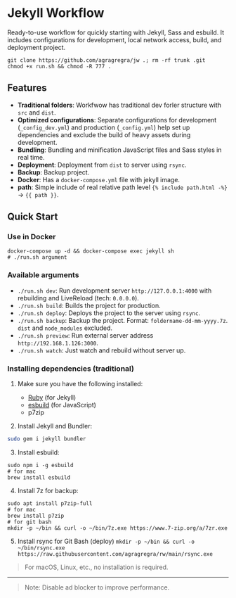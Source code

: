# Jekyll Workflow

Ready-to-use workflow for quickly starting with Jekyll, Sass and esbuild. It includes configurations for development, local network access, build, and deployment project.

```
git clone https://github.com/agragregra/jw .; rm -rf trunk .git
chmod +x run.sh && chmod -R 777 .
```

## Features

- **Traditional folders**: Workfwow has traditional dev forler structure with ```src``` and ```dist```.
- **Optimized configurations**: Separate configurations for development (`_config_dev.yml`) and production (`_config.yml`) help set up dependencies and exclude the build of heavy assets during development.
- **Bundling**: Bundling and minification JavaScript files and Sass styles in real time.
- **Deployment**: Deployment from ```dist``` to server using `rsync`.
- **Backup**: Backup project.
- **Docker**: Has a ```docker-compose.yml``` file with jekyll image.
- **path**: Simple include of real relative path level ```{% include path.html -%}``` -> ```{{ path }}```.

## Quick Start

### Use in Docker
```
docker-compose up -d && docker-compose exec jekyll sh
# ./run.sh argument
```

### Available arguments
- ```./run.sh dev```: Run development server ```http://127.0.0.1:4000``` with rebuilding and LiveReload (tech: ```0.0.0.0```).
- ```./run.sh build```: Builds the project for production.
- ```./run.sh deploy```: Deploys the project to the server using ```rsync```.
- ```./run.sh backup```: Backup the project. Format: ```foldername-dd-mm-yyyy.7z```. ```dist``` and ```node_modules``` excluded.
- ```./run.sh preview```: Run external server address ```http://192.168.1.126:3000```.
- ```./run.sh watch```: Just watch and rebuild without server up.

### Installing dependencies (traditional)

1. Make sure you have the following installed:
   - [Ruby](https://www.ruby-lang.org/) (for Jekyll)
   - [esbuild](https://esbuild.github.io/) (for JavaScript)
   - p7zip

2. Install Jekyll and Bundler:
```bash
sudo gem i jekyll bundler
```

3. Install esbuild:
```
sudo npm i -g esbuild
# for mac
brew install esbuild
```

4. Install 7z for backup:
```
sudo apt install p7zip-full
# for mac
brew install p7zip
# for git bash
mkdir -p ~/bin && curl -o ~/bin/7z.exe https://www.7-zip.org/a/7zr.exe
```

5. Install rsync for Git Bash (deploy)
```mkdir -p ~/bin && curl -o ~/bin/rsync.exe https://raw.githubusercontent.com/agragregra/rw/main/rsync.exe```
> For macOS, Linux, etc., no installation is required.

---

> Note: Disable ad blocker to improve performance.
